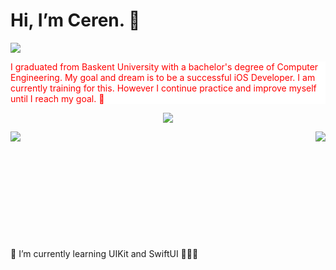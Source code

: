 # Hi, I’m Ceren. :wave:
![](https://media.giphy.com/media/v1.Y2lkPTc5MGI3NjExMXozeWdxd3N6YjkxdHllc2E3cmhhNWsyZG5wMXE5eHJvcGVmZjlyMCZlcD12MV9pbnRlcm5hbF9naWZfYnlfaWQmY3Q9Zw/scZPhLqaVOM1qG4lT9/giphy.gif)

<p style="color:red; background-color:white"> I graduated from Baskent University with a bachelor's degree of Computer Engineering. My goal and dream is to be a successful iOS Developer. I am currently training for this. However I continue practice and improve myself until I reach my goal. 💪 </p>

<p align="center">
  <a>
    <img align= "center" src="https://github-readme-streak-stats.herokuapp.com/?user=cerennnnn&theme=tokyonight&hide_border=true"/>
  </a>
</p>


<p align="center">
  <a>
 <img align="right" src="https://github-readme-stats.vercel.app/api/top-langs/?username=cerennnnn&layout=donut&theme=tokyonight"/>
 </a>
  <a>
    <img align="left" src="https://github-readme-stats.vercel.app/api?username=cerennnnn&theme=tokyonight"/>
  </a>
</p>


<br /> <br /><br /><br /><br /><br /><br /><br /><br /><br />
<br />🌱 I’m currently learning UIKit and SwiftUI 👩🏻‍💻

<!---
cerennnnn/cerennnnn is a ✨ special ✨ repository because its `README.md` (this file) appears on your GitHub profile.
You can click the Preview link to take a look at your changes.
--->

